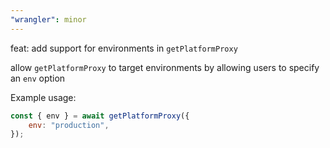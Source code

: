 ```yaml
---
"wrangler": minor
---
```


feat: add support for environments in `getPlatformProxy`

allow `getPlatformProxy` to target environments by allowing users to specify an `env` option

Example usage:

```js
const { env } = await getPlatformProxy({
	env: "production",
});
```

